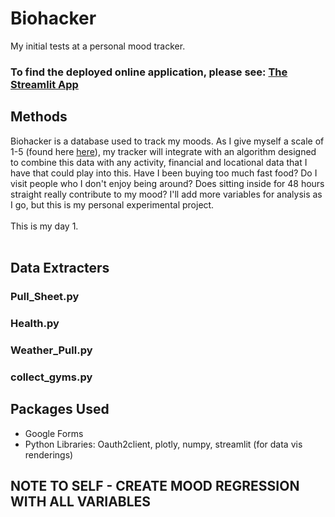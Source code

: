 # Biohacker
My initial tests at a personal mood tracker. 

### To find the deployed online application, please see: <a href="https://apiispanen-biohacker-stream-gtgyag.streamlitapp.com/">The Streamlit App</a>

## Methods
Biohacker is a database used to track my moods. As I give myself a scale of 1-5 (found here <a href="https://docs.google.com/forms/u/0/d/e/1FAIpQLSfUoOkohnvjDoSDwvT945V7QfgA_v4rFHXgsgPkhfqJrjOLGQ/formResponse">here</a>), my tracker will integrate with an algorithm designed to combine this data with any activity, financial and locational data that I have that could play into this. Have I been buying too much fast food? Do I visit people who I don't enjoy being around? Does  sitting inside for 48 hours straight really contribute to my mood? I'll add more variables for analysis as I go, but this is my personal experimental project. <br><br>
This is my day 1.<br><br> 

## Data Extracters

### Pull_Sheet.py
### Health.py
### Weather_Pull.py
### collect_gyms.py


## Packages Used
- Google Forms
- Python Libraries: Oauth2client, plotly, numpy, streamlit (for data vis renderings)


## NOTE TO SELF - CREATE MOOD REGRESSION WITH ALL VARIABLES
